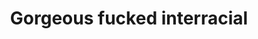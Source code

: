 ---
layout: post
title: Gorgeous fucked interracial
duration: '10:01'
view: 232
rate: 2
video: 'https://flashservice.xvideos.com/embedframe/11293363'
category: 
 - black
 - sextape
tags: 
 - big-black-cock
priority: 0.9
changefreq: daily
---